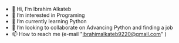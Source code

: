 - 👋 Hi, I’m Ibrahim Alkateb 
- 👀 I’m interested in Programing
- 🌱 I’m currently learning Python  
- 💞️ I’m looking to collaborate on Advancing Python and finding a job
- 📫 How to reach me  (e-mail "ibrahimalkateb9220@gmail.com" )

<!---
Alkateb2212/Alkateb2212 is a ✨ special ✨ repository because its `README.md` (this file) appears on your GitHub profile.
You can click the Preview link to take a look at your changes.
--->
